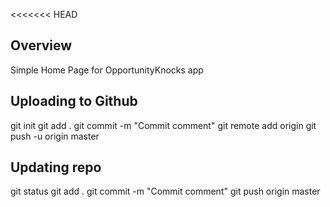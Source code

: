<<<<<<< HEAD
## Overview

Simple Home Page for OpportunityKnocks app



## Uploading to Github

git init
git add .
git commit -m "Commit comment"
git remote add origin <repo url>
git push -u origin master

## Updating repo

git status
git add .
git commit -m "Commit comment"
git push origin master